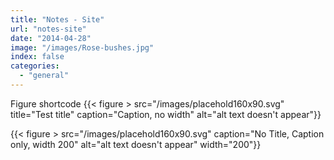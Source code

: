 ```yaml
---
title: "Notes - Site"
url: "notes-site"
date: "2014-04-28"
image: "/images/Rose-bushes.jpg"
index: false
categories:
  - "general"
---
```


Figure shortcode
{{< figure >
src="/images/placehold160x90.svg" title="Test title" caption="Caption, no width" alt="alt text doesn't appear"}}

{{< figure > src="/images/placehold160x90.svg" caption="No Title, Caption only, width 200" alt="alt text doesn't appear" width="200"}}
